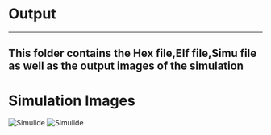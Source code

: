 # Output
-------------------------------------------------------------------------
This folder contains the Hex file,Elf file,Simu file as well as the output images of the simulation
-------------------------------------------------------------------------

# Simulation Images
![Simulide](https://github.com/vatsal26/M2_AutomobileClimateMonitor/blob/main/6_Output/output1.png)
![Simulide](https://github.com/vatsal26/M2_AutomobileClimateMonitor/blob/main/6_Output/output2.png)
